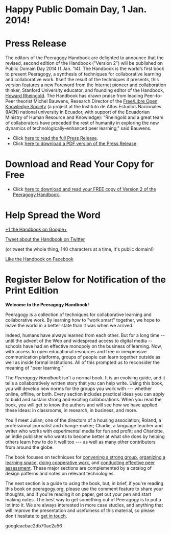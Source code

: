 **Happy Public Domain Day, 1 Jan. 2014!**
=========================================

Press Release
=============

The editors of the Peeragogy Handbook are delighted to announce that the
revised, second edition of the Handbook ("Version 2") will be published
on Public Domain Day 2014 (1 Jan. ’14). The Handbook is the world’s
first book to present Peeragogy, a synthesis of techniques for
collaborative learning and collaborative work. Itself the result of the
techniques it presents, this version features a new Foreword from the
Internet pioneer and collaboration thinker, Stanford University
educator, and founding editor of the Handbook, [Howard
Rheingold](http://rheingold.com/). The Handbook has drawn praise from
leading Peer-to-Peer theorist Michel Bauwens, Research Director of the
[Free/Libre Open Knowledge Society](http://floksociety.org/en/) (a
project at the Instituto de Altos Estudios Nacionales (IAEN) national
university in Ecuador, with support of the Ecuadorian Ministry of Human
Resource and Knowledge): “Rheingold and a great team of collaborators
have preceded the rest of humanity in exploring the new dynamics of
technologically-enhanced peer learning," said Bauwens.

-   Click [here to read the full Press
    Release](http://peeragogy.org/version-2-of-the-peeragogy-handbook-published-for-free-download-on-public-domain-day-2014/ "VERSION 2 OF THE PEERAGOGY HANDBOOK PUBLISHED FOR FREE DOWNLOAD ON PUBLIC DOMAIN DAY 2014").
-   Click [here to download a PDF version of the Press
    Release](http://www.danoff.org/leftinfront/wp-content/plugins/download-monitor/download.php?id=104).

Download and Read Your Copy for Free
====================================

-   Click [here to download and read your FREE copy of Version 2 of the
    Peeragogy Handbook](http://peeragogy.net/peeragogy-2.0-print.pdf).

Help Spread the Word
====================

[+1 the Handbook on
Google+](http://plus.google.com/+PeeragogyOrgHandbook)

[Tweet about the Handbook on Twitter](http://twitter.com/Peeragogy)

(or tweet the whole thing, 140 characters at a time, it's public
domain!)

[Like the Handbook on Facebook](http://facebook.com/Peeragogy)

Register Below for Notification of the Print Edition
====================================================

**Welcome to the Peeragogy Handbook!**

Peeragogy is a collection of techniques for collaborative learning and
collaborative work. By learning how to "work smart" together, we hope to
leave the world in a better state than it was when we arrived.

Indeed, humans have always learned from each other. But for a long time
-- until the advent of the Web and widespread access to digital media --
schools have had an effective monopoly on the business of learning. Now,
with access to open educational resources and free or inexpensive
communication platforms, groups of people can learn together outside as
well as inside formal institutions. All of this prompted us to
reconsider the meaning of "peer learning."

The *Peeragogy Handbook* isn't a normal book. It is an evolving guide,
and it tells a collaboratively written story that *you* can help write.
Using this book, you will develop new norms for the groups you work with
--- whether online, offline, or both. Every section includes practical
ideas you can apply to build and sustain strong and exciting
collaborations. When you read the book, you will get to know the authors
and will see how we have applied these ideas: in classrooms, in
research, in business, and more.

You'll meet Julian, one of the directors of a housing association;
Roland, a professional journalist and change-maker; Charlie, a language
teacher and writer who works with experimental media for fun and profit;
and Charlotte, an indie publisher who wants to become better at what she
does by helping others learn how to do it well too --- as well as many
other contributors from around the globe.

The book focuses on techniques for [convening a strong
group](http://peeragogy.org/convene/ "Convene"), [organizing a learning
space](http://peeragogy.org/organize/ "Organize"), [doing cooperative
work](http://peeragogy.org/cowork/ "Cowork"), and [conducting effective
peer assessment](http://peeragogy.org/assessment/ "Assess"). These major
sections are complemented by a catalog of design patterns and notes on
relevant technologies.

The next section is a guide to using the book, but, in brief, if you're
reading this book on peeragogy.org, please use the comment feature to
share your thoughts, and if you're reading it on paper, get out your pen
and start making notes. The best way to get something out of Peeragogy
is to put a lot into it. We are always interested in more case studies,
and anything that will improve the presentation and usefulness of this
material, so please don't hesitate to [get in
touch](http://peeragogy.org/contact/ "Contact Us").

googleacbac2db70ae2a56
